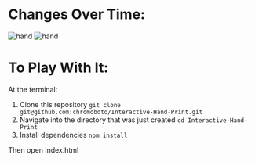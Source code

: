 # Changes Over Time:
![hand](https://user-images.githubusercontent.com/40576412/47814579-710c6900-dd24-11e8-8ff7-acc2775549fa.gif)
![hand](https://user-images.githubusercontent.com/40576412/47813624-03f7d400-dd22-11e8-8aaf-ed9481c3511f.gif)

# To Play With It:
At the terminal:
1. Clone this repository
  `git clone git@github.com:chromoboto/Interactive-Hand-Print.git`
2. Navigate into the directory that was just created
  `cd Interactive-Hand-Print`
3. Install dependencies
  `npm install`

Then open index.html
